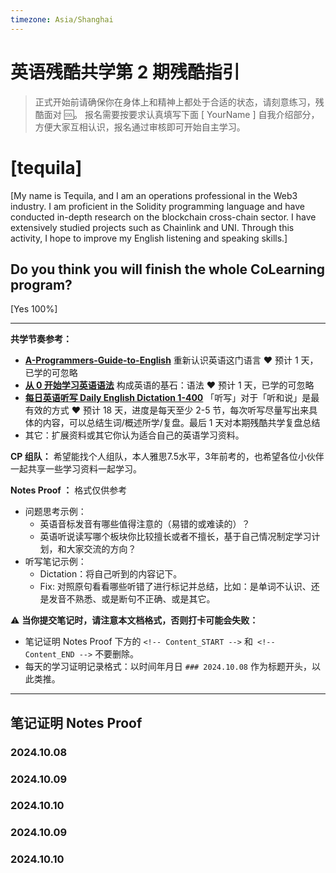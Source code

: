 ```yaml
---
timezone: Asia/Shanghai
---
```


# 英语残酷共学第 2 期残酷指引

> 正式开始前请确保你在身体上和精神上都处于合适的状态，请刻意练习，残酷面对 🆒。 报名需要按要求认真填写下面 [ YourName ] 自我介绍部分，方便大家互相认识，报名通过审核即可开始自主学习。

# [tequila]

[My name is Tequila, and I am an operations professional in the Web3 industry. I am proficient in the Solidity programming language and have conducted in-depth research on the blockchain cross-chain sector. I have extensively studied projects such as Chainlink and UNI. Through this activity, I hope to improve my English listening and speaking skills.]

## Do you think you will finish the whole CoLearning program?

[Yes 100%]

---

**共学节奏参考：**

- [**A-Programmers-Guide-to-English**](https://github.com/yujiangshui/A-Programmers-Guide-to-English) 重新认识英语这门语言 ❤️ 预计 1 天，已学的可忽略
- [**从 0 开始学习英语语法**](https://hzpt-inet-club.github.io/english-note/) 构成英语的基石：语法 ❤️ 预计 1 天，已学的可忽略
- [**每日英语听写 Daily English Dictation 1-400**](https://www.bilibili.com/video/BV1U7411a7xG?p=3&vd_source=bc0666711d2280c24d54945ab9c11146) 「听写」对于「听和说」是最有效的方式 ❤️ 预计 18 天，进度是每天至少 2-5 节，每次听写尽量写出来具体的内容，可以总结生词/概述所学/复盘。最后 1 天对本期残酷共学复盘总结
- 其它：扩展资料或其它你认为适合自己的英语学习资料。

**CP 组队：**  希望能找个人组队，本人雅思7.5水平，3年前考的，也希望各位小伙伴一起共享一些学习资料一起学习。

**Notes Proof ：** 格式仅供参考

- 问题思考示例：
  - 英语音标发音有哪些值得注意的（易错的或难读的）？
  - 英语听说读写哪个板块你比较擅长或者不擅长，基于自己情况制定学习计划，和大家交流的方向？
- 听写笔记示例：
  - Dictation：将自己听到的内容记下。
  - Fix: 对照原句看看哪些听错了进行标记并总结，比如：是单词不认识、还是发音不熟悉、或是断句不正确、或是其它。

⚠️ **当你提交笔记时，请注意本文档格式，否则打卡可能会失败：**

- 笔记证明 Notes Proof 下方的 `<!-- Content_START -->` 和` <!-- Content_END -->` 不要删除。
- 每天的学习证明记录格式：以时间年月日 `### 2024.10.08` 作为标题开头，以此类推。

---

## 笔记证明 Notes Proof

<!-- Content_START --> 

### 2024.10.08



### 2024.10.09



### 2024.10.10



### 2024.10.09



### 2024.10.10







<!-- Content_END -->